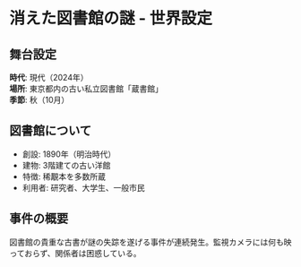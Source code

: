 # 消えた図書館の謎 - 世界設定

## 舞台設定

**時代**: 現代（2024年）  
**場所**: 東京都内の古い私立図書館「蔵書館」  
**季節**: 秋（10月）

## 図書館について

- 創設: 1890年（明治時代）
- 建物: 3階建ての古い洋館
- 特徴: 稀覯本を多数所蔵
- 利用者: 研究者、大学生、一般市民

## 事件の概要

図書館の貴重な古書が謎の失踪を遂げる事件が連続発生。監視カメラには何も映っておらず、関係者は困惑している。
